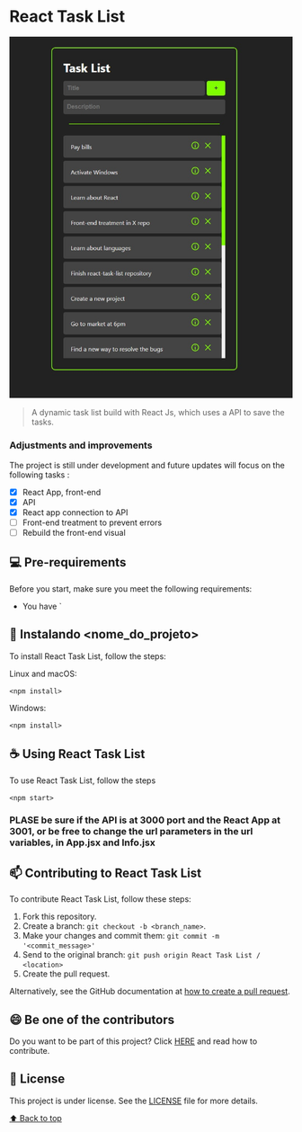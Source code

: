 # React Task List

<img src="/repoimg/img.jpg" alt="Screenshot">

> A dynamic task list build with React Js, which uses a API to save the tasks.
### Adjustments and improvements 

The project is still under development and future updates will focus on the following tasks :

- [x] React App, front-end
- [x] API
- [x] React app connection to API
- [ ] Front-end treatment to prevent errors
- [ ] Rebuild the front-end visual

## 💻 Pre-requirements

Before you start, make sure you meet the following requirements:
* You have <npm>`

## 🚀 Instalando <nome_do_projeto>

To install React Task List, follow the steps:

Linux and macOS:
```
<npm install>
```

Windows:
```
<npm install>
```

## ☕ Using React Task List

To use React Task List, follow the steps

```
<npm start>
```

### PLASE be sure if the API is at 3000 port and the React App at 3001, or be free to change the url parameters in the url variables, in App.jsx and Info.jsx ###
  
## 📫 Contributing to React Task List
<!---If your README is long, or if you have any specific process or steps you want contributors to follow, consider creating a separate CONTRIBUTING.md file--->
To contribute React Task List, follow these steps:

1. Fork this repository.
2. Create a branch: `git checkout -b <branch_name>`.
3. Make your changes and commit them: `git commit -m '<commit_message>'`
4. Send to the original branch: `git push origin React Task List / <location>`
5. Create the pull request.

Alternatively, see the GitHub documentation at [how to create a pull request](https://help.github.com/en/github/collaborating-with-issues-and-pull-requests/creating-a-pull-request ). 

## 😄 Be one of the contributors<br>

Do you want to be part of this project? Click [HERE](CONTRIBUTING.md) and read how to contribute.

## 📝 License

This project is under license. See the [LICENSE](LICENSE.md) file for more details.

[⬆ Back to top](#react-task-list)<br> 
